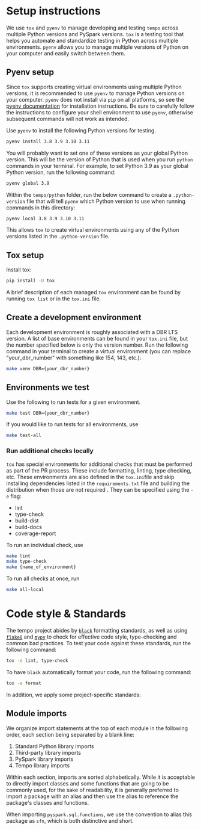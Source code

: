 # Setup instructions

We use `tox` and `pyenv` to manage developing and testing `tempo` across multiple Python versions and PySpark versions.
`tox` is a testing tool that helps you automate and standardize testing in Python across multiple environments.
`pyenv` allows you to manage multiple versions of Python on your computer and easily switch between them.

## Pyenv setup

Since `tox` supports creating virtual environments using multiple Python versions, it is recommended to use `pyenv` to manage Python versions on your computer.
`pyenv` does not install via `pip` on all platforms, so see the [pyenv documentation](https://github.com/pyenv/pyenv#installation) for installation instructions. 
Be sure to carefully follow the instructions to configure your shell environment to use `pyenv`, otherwise subsequent commands will not work as intended.

Use `pyenv` to install the following Python versions for testing.
```bash
pyenv install 3.8 3.9 3.10 3.11
```

You will probably want to set one of these versions as your global Python version. This will be the version of Python that is used when you run `python` commands in your terminal.
For example, to set Python 3.9 as your global Python version, run the following command:
```bash
pyenv global 3.9
```

Within the `tempo/python` folder, run the below command to create a `.python-version` file that will tell `pyenv` which Python version to use when running commands in this directory:
```bash
pyenv local 3.8 3.9 3.10 3.11
```

This allows `tox` to create virtual environments using any of the Python versions listed in the `.python-version` file.

## Tox setup

Install tox:
```bash
pip install -U tox
```

A brief description of each managed `tox` environment can be found by running `tox list` or in the `tox.ini` file.

## Create a development environment
Each development environment is roughly associated with a DBR LTS version. A list of base environments can be found in your `tox.ini` file, but the number specified below is only the version number.
Run the following command in your terminal to create a virtual environment (you can replace "your_dbr_number" with something like 154, 143, etc.):
```bash
make venv DBR={your_dbr_number}
```


## Environments we test
Use the following to run tests for a given environment. 
```bash
make test DBR={your_dbr_number}
```

If you would like to run tests for all environments, use
```bash
make test-all
```

### Run additional checks locally
`tox` has special environments for additional checks that must be performed as part of the PR process. These include formatting, linting, type checking, etc.
These environments are also defined in the `tox.ini`file and skip installing dependencies listed in the `requirements.txt` file and building the distribution when those are not required . They can be specified using the `-e` flag:
* lint
* type-check
* build-dist
* build-docs
* coverage-report

To run an individual check, use
```bash
make lint
make type-check
make {name_of_environment}
```

To run all checks at once, run
```bash
make all-local
```
# Code style & Standards

The tempo project abides by [`black`](https://black.readthedocs.io/en/stable/index.html) formatting standards, 
as well as using [`flake8`](https://flake8.pycqa.org/en/latest/) and [`mypy`](https://mypy.readthedocs.io/en/stable/) 
to check for effective code style, type-checking and common bad practices.
To test your code against these standards, run the following command:
```bash
tox -e lint, type-check
```
To have `black` automatically format your code, run the following command:
```bash
tox -e format
```

In addition, we apply some project-specific standards:

## Module imports

We organize import statements at the top of each module in the following order, each section being separated by a blank line:
1. Standard Python library imports
2. Third-party library imports
3. PySpark library imports
4. Tempo library imports

Within each section, imports are sorted alphabetically. While it is acceptable to directly import classes and some functions that are
going to be commonly used, for the sake of readability, it is generally preferred to import a package with an alias and then use the alias
to reference the package's classes and functions. 

When importing `pyspark.sql.functions`, we use the convention to alias this package as `sfn`, which is both distinctive and short.
